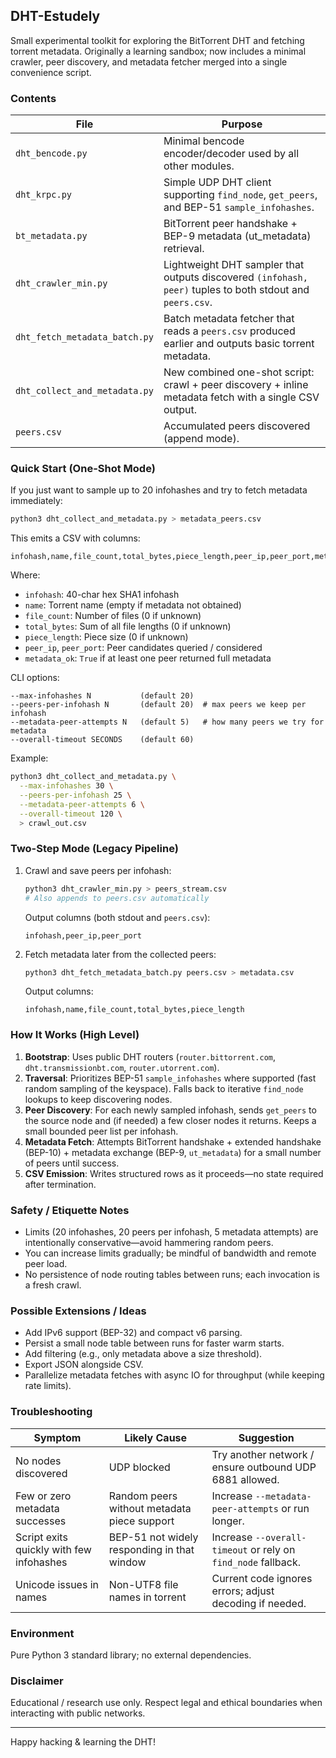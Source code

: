 ## DHT-Estudely

Small experimental toolkit for exploring the BitTorrent DHT and fetching torrent metadata. Originally a learning sandbox; now includes a minimal crawler, peer discovery, and metadata fetcher merged into a single convenience script.

### Contents

| File | Purpose |
|------|---------|
| `dht_bencode.py` | Minimal bencode encoder/decoder used by all other modules. |
| `dht_krpc.py` | Simple UDP DHT client supporting `find_node`, `get_peers`, and BEP-51 `sample_infohashes`. |
| `bt_metadata.py` | BitTorrent peer handshake + BEP-9 metadata (ut_metadata) retrieval. |
| `dht_crawler_min.py` | Lightweight DHT sampler that outputs discovered `(infohash, peer)` tuples to both stdout and `peers.csv`. |
| `dht_fetch_metadata_batch.py` | Batch metadata fetcher that reads a `peers.csv` produced earlier and outputs basic torrent metadata. |
| `dht_collect_and_metadata.py` | New combined one-shot script: crawl + peer discovery + inline metadata fetch with a single CSV output. |
| `peers.csv` | Accumulated peers discovered (append mode). |

### Quick Start (One-Shot Mode)

If you just want to sample up to 20 infohashes and try to fetch metadata immediately:

```bash
python3 dht_collect_and_metadata.py > metadata_peers.csv
```

This emits a CSV with columns:

```
infohash,name,file_count,total_bytes,piece_length,peer_ip,peer_port,metadata_ok
```

Where:

- `infohash`: 40-char hex SHA1 infohash
- `name`: Torrent name (empty if metadata not obtained)
- `file_count`: Number of files (0 if unknown)
- `total_bytes`: Sum of all file lengths (0 if unknown)
- `piece_length`: Piece size (0 if unknown)
- `peer_ip`, `peer_port`: Peer candidates queried / considered
- `metadata_ok`: `True` if at least one peer returned full metadata

CLI options:

```
--max-infohashes N           (default 20)
--peers-per-infohash N       (default 20)  # max peers we keep per infohash
--metadata-peer-attempts N   (default 5)   # how many peers we try for metadata
--overall-timeout SECONDS    (default 60)
```

Example:

```bash
python3 dht_collect_and_metadata.py \
  --max-infohashes 30 \
  --peers-per-infohash 25 \
  --metadata-peer-attempts 6 \
  --overall-timeout 120 \
  > crawl_out.csv
```

### Two-Step Mode (Legacy Pipeline)

1. Crawl and save peers per infohash:
	```bash
	python3 dht_crawler_min.py > peers_stream.csv
	# Also appends to peers.csv automatically
	```

	Output columns (both stdout and `peers.csv`):
	```
	infohash,peer_ip,peer_port
	```

2. Fetch metadata later from the collected peers:
	```bash
	python3 dht_fetch_metadata_batch.py peers.csv > metadata.csv
	```

	Output columns:
	```
	infohash,name,file_count,total_bytes,piece_length
	```

### How It Works (High Level)

1. **Bootstrap**: Uses public DHT routers (`router.bittorrent.com`, `dht.transmissionbt.com`, `router.utorrent.com`).
2. **Traversal**: Prioritizes BEP-51 `sample_infohashes` where supported (fast random sampling of the keyspace). Falls back to iterative `find_node` lookups to keep discovering nodes.
3. **Peer Discovery**: For each newly sampled infohash, sends `get_peers` to the source node and (if needed) a few closer nodes it returns. Keeps a small bounded peer list per infohash.
4. **Metadata Fetch**: Attempts BitTorrent handshake + extended handshake (BEP-10) + metadata exchange (BEP-9, `ut_metadata`) for a small number of peers until success.
5. **CSV Emission**: Writes structured rows as it proceeds—no state required after termination.

### Safety / Etiquette Notes

- Limits (20 infohashes, 20 peers per infohash, 5 metadata attempts) are intentionally conservative—avoid hammering random peers.
- You can increase limits gradually; be mindful of bandwidth and remote peer load.
- No persistence of node routing tables between runs; each invocation is a fresh crawl.

### Possible Extensions / Ideas

- Add IPv6 support (BEP-32) and compact v6 parsing.
- Persist a small node table between runs for faster warm starts.
- Add filtering (e.g., only metadata above a size threshold).
- Export JSON alongside CSV.
- Parallelize metadata fetches with async IO for throughput (while keeping rate limits).

### Troubleshooting

| Symptom | Likely Cause | Suggestion |
|---------|--------------|------------|
| No nodes discovered | UDP blocked | Try another network / ensure outbound UDP 6881 allowed. |
| Few or zero metadata successes | Random peers without metadata piece support | Increase `--metadata-peer-attempts` or run longer. |
| Script exits quickly with few infohashes | BEP-51 not widely responding in that window | Increase `--overall-timeout` or rely on `find_node` fallback. |
| Unicode issues in names | Non-UTF8 file names in torrent | Current code ignores errors; adjust decoding if needed. |

### Environment

Pure Python 3 standard library; no external dependencies.

### Disclaimer

Educational / research use only. Respect legal and ethical boundaries when interacting with public networks.

---

Happy hacking & learning the DHT!